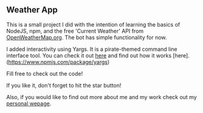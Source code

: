 ## Weather App
This is a small project I did with the intention of learning the basics of
NodeJS, npm, and the free 'Current Weather' API from [OpenWeatherMap.org](http://openweathermap.org). The bot has simple functionality for now. 

I added interactivity using Yargs. It is a pirate-themed command line interface tool. You can check it out [here](http://yargs.js.org) and find out how it works [here].(https://www.npmjs.com/package/yargs)

Fill free to check out the code!

If you like it, don't forget to hit the star button!

Also, if you would like to find out more about me and my work check out my [personal wepage](http://luisgraterol.github.io).
